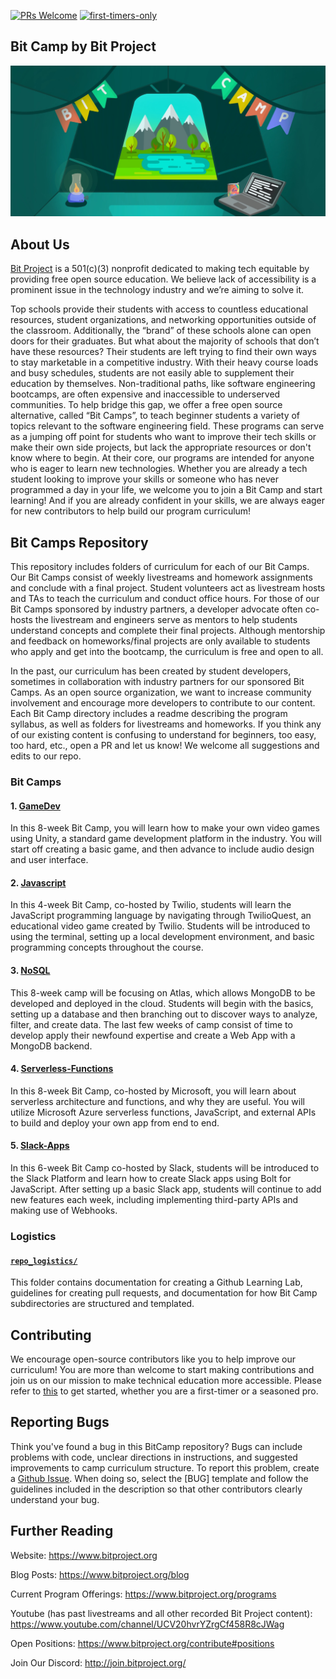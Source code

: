 [![PRs Welcome](https://img.shields.io/badge/PRs-welcome-brightgreen.svg?style=flat-square)](http://makeapullrequest.com)
[![first-timers-only](https://img.shields.io/badge/first--timers--only-friendly-blue.svg?style=flat-square)](https://www.firsttimersonly.com/)

## Bit Camp by Bit Project
![Bit Camp Logo](/BitCampIllustration.jpeg)
## About Us

[Bit Project](https://www.bitproject.org/) is a 501(c)(3) nonprofit dedicated to making tech equitable by providing free open source education. We believe lack of accessibility is a prominent issue in the technology industry and we’re aiming to solve it.

Top schools provide their students with access to countless educational resources, student organizations, and networking opportunities outside of the classroom. Additionally, the “brand” of these schools alone can open doors for their graduates. But what about the majority of schools that don’t have these resources? Their students are left trying to find their own ways to stay marketable in a competitive industry. With their heavy course loads and busy schedules, students are not easily able to supplement their education by themselves. Non-traditional paths, like software engineering bootcamps, are often expensive and inaccessible to underserved communities. To help bridge this gap, we offer a free open source alternative, called “Bit Camps”, to teach beginner students a variety of topics relevant to the software engineering field. These programs can serve as a jumping off point for students who want to improve their tech skills or make their own side projects, but lack the appropriate resources or don't know where to begin. At their core, our programs are intended for anyone who is eager to learn new technologies. Whether you are already a tech student looking to improve your skills or someone who has never programmed a day in your life, we welcome you to join a Bit Camp and start learning! And if you are already confident in your skills, we are always eager for new contributors to help build our program curriculum!  

## Bit Camps Repository

This repository includes folders of curriculum for each of our Bit Camps. Our Bit Camps consist of weekly livestreams and homework assignments and conclude with a final project. Student volunteers act as livestream hosts and TAs to teach the curriculum and conduct office hours. For those of our Bit Camps sponsored by industry partners, a developer advocate often co-hosts the livestream and engineers serve as mentors to help students understand concepts and complete their final projects. Although mentorship and feedback on homeworks/final projects are only available to students who apply and get into the bootcamp, the curriculum is free and open to all.

In the past, our curriculum has been created by student developers, sometimes in collaboration with industry partners for our sponsored Bit Camps. As an open source organization, we want to increase community involvement and encourage more developers to contribute to our content. Each Bit Camp directory includes a readme describing the program syllabus, as well as folders for livestreams and homeworks. If you think any of our existing content is confusing to understand for beginners, too easy, too hard, etc., open a PR and let us know! We welcome all suggestions and edits to our repo.

### Bit Camps

#### 1. [**GameDev**](https://github.com/bitprj/BitCamp/tree/master/GameDev)

In this 8-week Bit Camp, you will learn how to make your own video games using Unity, a standard game development platform in the industry. You will start off creating a basic game, and then advance to include audio design and user interface.

#### 2. [**Javascript**](https://github.com/bitprj/BitCamp/tree/master/Javascript)

In this 4-week Bit Camp, co-hosted by Twilio, students will learn the JavaScript programming language by navigating through TwilioQuest, an educational video game created by Twilio. Students will be introduced to using the terminal, setting up a local development environment, and basic programming concepts throughout the course.

#### 3. [**NoSQL**](https://github.com/bitprj/BitCamp/tree/master/NoSQL)

This 8-week camp will be focusing on Atlas, which allows MongoDB to be developed and deployed in the cloud. Students will begin with the basics, setting up a database and then branching out to discover ways to analyze, filter, and create data. The last few weeks of camp consist of time to develop apply their newfound expertise and create a Web App with a MongoDB backend.

#### 4. [**Serverless-Functions**](https://lab.github.com/bitprj/creating-an-emotion-reader-with-azure-(face-api-and-http-triggers)/)

In this 8-week Bit Camp, co-hosted by Microsoft, you will learn about serverless architecture and functions, and why they are useful. You will utilize Microsoft Azure serverless functions, JavaScript, and external APIs to build and deploy your own app from end to end.

#### 5. [**Slack-Apps**](https://github.com/bitprj/BitCamp/tree/master/Slack-Apps)

In this 6-week Bit Camp co-hosted by Slack, students will be introduced to the Slack Platform and learn how to create Slack apps using Bolt for JavaScript. After setting up a basic Slack app, students will continue to add new features each week, including implementing third-party APIs and making use of Webhooks.

### Logistics

#### [**`repo_logistics/`**](https://github.com/bitprj/BitCamp/tree/master/repo_logistics)
This folder contains documentation for creating a Github Learning Lab, guidelines for creating pull requests, and documentation for how Bit Camp subdirectories are structured and templated.

## Contributing

We encourage open-source contributors like you to help improve our curriculum! You are more than welcome to start making contributions and join us on our mission to make technical education more accessible. Please refer to [this](https://github.com/bitprj/BitCamp/blob/master/CONTRIBUTING.md) to get started, whether you are a first-timer or a seasoned pro.

## Reporting Bugs

Think you've found a bug in this BitCamp repository? Bugs can include problems with code, unclear directions in instructions, and suggested improvements to camp curriculum structure. To report this problem, create a [Github Issue](https://guides.github.com/features/issues/#:~:text=Issues%20are%20a%20great%20way,own%20section%20in%20every%20repository.). When doing so, select the [BUG] template and follow the guidelines included in the description so that other contributors clearly understand your bug.

## Further Reading

Website: https://www.bitproject.org

Blog Posts: https://www.bitproject.org/blog

Current Program Offerings: https://www.bitproject.org/programs

Youtube (has past livestreams and all other recorded Bit Project content): https://www.youtube.com/channel/UCV20hvrYZrgCf458R8cJWag

Open Positions: https://www.bitproject.org/contribute#positions

Join Our Discord: http://join.bitproject.org/ 
